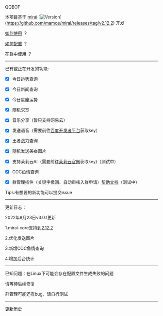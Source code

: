 QQBOT

本项目基于 [mirai](https://github.com/mamoe/mirai) [![Version](https://img.shields.io/badge/version-2.12.2-green)]
(https://github.com/mamoe/mirai/releases/tag/v2.12.2)
开发

[如何使用](https://github.com/mamoe/mirai/blob/dev/mirai-console/docs/ConfiguringProjects.md) ？

[如何配置](https://github.com/duan649953543/Qbot/blob/main/CONFIG.md) ？

[在群中使用](https://www.miraiqbot.xyz) ？

---

已有或正在开发的功能:

- [x] 今日运势查询

- [x] 今日新闻查询

- [x] 今日星座运势

- [x] 随机求签

- [x] 音乐分享（暂只支持网易云）

- [x] 发送语音（需要前往[百度开发者平台](https://ai.baidu.com/tech/speech)获取key）

- [x] 王者战力查询

- [x] 随机发送~~美女~~图片

- [x] 支持茉莉云AI（需要前往[茉莉云官网](https://mlyai.com/)获取key)（测试中）

- [x] COC鱼情查询

- [x] 群管理插件（关键字撤回、自动审核入群申请）[帮助文档](https://www.miraiqbot.xyz)（测试中）

Tips:有想要的新功能可以提交issue

---

更新日志：

2022年8月23日v3.0.1更新

1.mirai-core支持到[2.12.2](https://github.com/mamoe/mirai/releases/tag/v2.12.2)

2.优化发送图片

3.新增COC鱼情查询

4.增加后台统计

---

已知问题：在Linux下可能会存在配置文件生成失败的问题

请等待后续修复

群管理可能还有bug，请自行测试

---
[更新历史](https://github.com/duan649953543/Qbot/blob/main/UPDATE.md)
